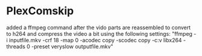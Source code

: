 # PlexComskip

  added a ffmpeg command after the vido parts are reassembled to convert to h264 and compress the video a bit
  using the following settings: "ffmpeg -i inputfile.mkv -crf 18 -map 0 -acodec copy -scodec copy -c:v libx264 -threads 0 -preset veryslow outputfile.mkv"
